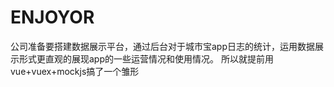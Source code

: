 # ENJOYOR
公司准备要搭建数据展示平台，通过后台对于城市宝app日志的统计，运用数据展示形式更直观的展现app的一些运营情况和使用情况。
所以就提前用vue+vuex+mockjs搞了一个雏形
